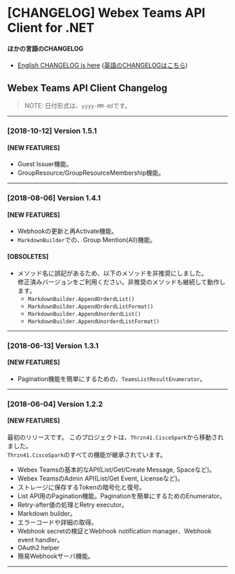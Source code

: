 # [CHANGELOG] Webex Teams API Client for .NET

#### ほかの言語のCHANGELOG
* [English CHANGELOG is here](https://github.com/thrzn41/WebexTeamsAPIClient/blob/master/CHANGELOG.md) ([英語のCHANGELOGはこちら](https://github.com/thrzn41/WebexTeamsAPIClient/blob/master/CHANGELOG.md))


## Webex Teams API Client Changelog

> NOTE: 日付形式は、`yyyy-MM-dd`です。

---
### [2018-10-12] Version 1.5.1

#### [NEW FEATURES]

* Guest Issuer機能。
* GroupResource/GroupResourceMembership機能。

---
### [2018-08-06] Version 1.4.1

#### [NEW FEATURES]

* Webhookの更新と再Activate機能。
* `MarkdownBuilder`での、Group Mention(All)機能。

#### [OBSOLETES]

* メソッド名に誤記があるため、以下のメソッドを非推奨にしました。  
修正済みバージョンをご利用ください。非推奨のメソッドも継続して動作します。
  * `MarkdownBuilder.AppendOrderdList()`
  * `MarkdownBuilder.AppendOrderdListFormat()`
  * `MarkdownBuilder.AppendUnorderdList()`
  * `MarkdownBuilder.AppendUnorderdListFormat()`

---
### [2018-06-13] Version 1.3.1

#### [NEW FEATURES]

* Pagination機能を簡単にするための、`TeamsListResultEnumerator`。

---
### [2018-06-04] Version 1.2.2

#### [NEW FEATURES]
最初のリリースです。
このプロジェクトは、`Thrzn41.CiscoSpark`から移動されました。  
`Thrzn41.CiscoSpark`のすべての機能が継承されています。

* Webex Teamsの基本的なAPI(List/Get/Create Message, Spaceなど)。
* Webex TeamsのAdmin API(List/Get Event, Licenseなど)。
* ストレージに保存するTokenの暗号化と復号。
* List API用のPagination機能。Paginationを簡単にするためのEnumerator。
* Retry-after値の処理とRetry executor。
* Markdown builder。
* エラーコードや詳細の取得。
* Webhook secretの検証とWebhook notification manager、Webhook event handler。
* OAuth2 helper
* 簡易Webhookサーバ機能。

---
